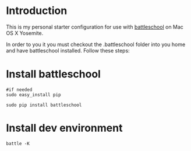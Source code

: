 # Introduction

This is my personal starter configuration for use with [battleschool](https://github.com/spencergibb/battleschool) on Mac OS X Yosemite.

In order to you it you must checkout the .battleschool folder into you home and have battleschool installed. Follow these steps:

# Install battleschool

    #if needed
    sudo easy_install pip

    sudo pip install battleschool

# Install dev environment

    battle -K
